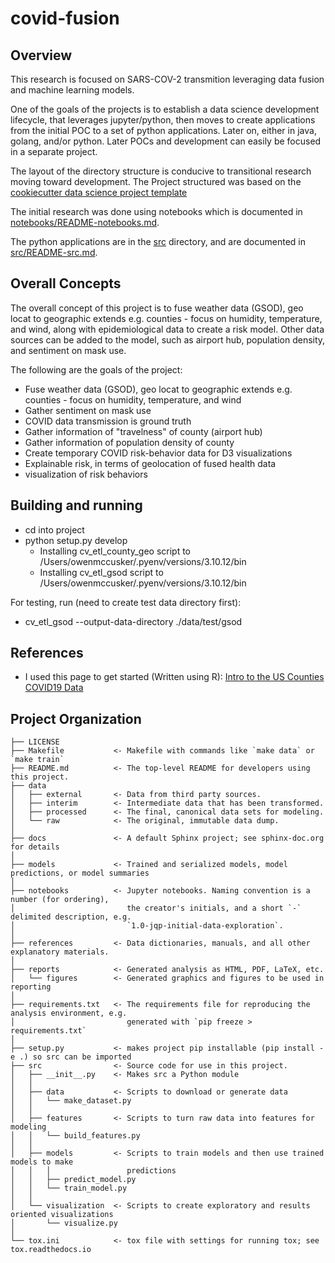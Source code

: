 # covid-fusion

## Overview

This research is focused on SARS-COV-2 transmition leveraging data fusion and machine learning models.

One of the goals of the projects is to establish a data science development lifecycle, that leverages jupyter/python, then moves to create applications from the initial POC to a set of python applications.
Later on, either in java, golang, and/or python. Later POCs and development can easily be focused in a separate project.

The layout of the directory structure is conducive to transitional research moving toward development.
The Project structured was based on the [cookiecutter data science project template](https://drivendata.github.io/cookiecutter-data-science/)

The initial research was done using notebooks which is documented in [notebooks/README-notebooks.md](notebooks/README-notebooks.md).

The python applications are in the [src](src) directory, and are documented in [src/README-src.md](src/README-src.md).

## Overall Concepts

The overall concept of this project is to fuse weather data (GSOD), geo locat to geographic extends e.g. counties - focus on humidity, temperature, and wind, along with epidemiological data to create a risk model. Other data sources can be added to the model, such as airport hub, population density, and sentiment on mask use.

The following are the goals of the project:

- Fuse weather data (GSOD), geo locat to geographic extends e.g. counties - focus on humidity, temperature, and wind
- Gather sentiment on mask use
- COVID data transmission is ground truth
- Gather information of "travelness" of county (airport hub)
- Gather information of population density of county
- Create temporary COVID risk-behavior data for D3 visualizations
- Explainable risk, in terms of geolocation of fused health data
- visualization of risk behaviors

## Building and running

- cd into project
- python setup.py develop
  - Installing cv_etl_county_geo script to /Users/owenmccusker/.pyenv/versions/3.10.12/bin
  - Installing cv_etl_gsod script to /Users/owenmccusker/.pyenv/versions/3.10.12/bin

For testing, run (need to create test data directory first):

- cv_etl_gsod --output-data-directory ./data/test/gsod

## References

- I used this page to get started (Written using R): [Intro to the US Counties COVID19 Data](https://www.kaggle.com/code/johnjdavisiv/intro-to-the-us-counties-covid19-data/report)

## Project Organization

    ├── LICENSE
    ├── Makefile           <- Makefile with commands like `make data` or `make train`
    ├── README.md          <- The top-level README for developers using this project.
    ├── data
    │   ├── external       <- Data from third party sources.
    │   ├── interim        <- Intermediate data that has been transformed.
    │   ├── processed      <- The final, canonical data sets for modeling.
    │   └── raw            <- The original, immutable data dump.
    │
    ├── docs               <- A default Sphinx project; see sphinx-doc.org for details
    │
    ├── models             <- Trained and serialized models, model predictions, or model summaries
    │
    ├── notebooks          <- Jupyter notebooks. Naming convention is a number (for ordering),
    │                         the creator's initials, and a short `-` delimited description, e.g.
    │                         `1.0-jqp-initial-data-exploration`.
    │
    ├── references         <- Data dictionaries, manuals, and all other explanatory materials.
    │
    ├── reports            <- Generated analysis as HTML, PDF, LaTeX, etc.
    │   └── figures        <- Generated graphics and figures to be used in reporting
    │
    ├── requirements.txt   <- The requirements file for reproducing the analysis environment, e.g.
    │                         generated with `pip freeze > requirements.txt`
    │
    ├── setup.py           <- makes project pip installable (pip install -e .) so src can be imported
    ├── src                <- Source code for use in this project.
    │   ├── __init__.py    <- Makes src a Python module
    │   │
    │   ├── data           <- Scripts to download or generate data
    │   │   └── make_dataset.py
    │   │
    │   ├── features       <- Scripts to turn raw data into features for modeling
    │   │   └── build_features.py
    │   │
    │   ├── models         <- Scripts to train models and then use trained models to make
    │   │   │                 predictions
    │   │   ├── predict_model.py
    │   │   └── train_model.py
    │   │
    │   └── visualization  <- Scripts to create exploratory and results oriented visualizations
    │       └── visualize.py
    │
    └── tox.ini            <- tox file with settings for running tox; see tox.readthedocs.io
